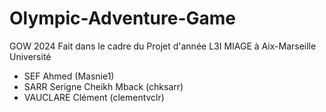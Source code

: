 # Olympic-Adventure-Game
GOW 2024
Fait dans le cadre du Projet d'année L3I MIAGE à Aix-Marseille Université

- SEF Ahmed (Masnie1)
- SARR Serigne Cheikh Mback (chksarr)
- VAUCLARE Clément (clementvclr)
